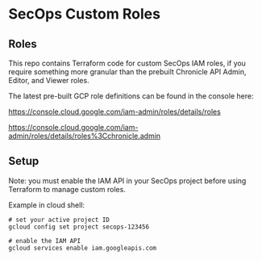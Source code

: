 # SecOps Custom Roles

## Roles
This repo contains Terraform code for custom SecOps IAM roles, if you require something more granular than the prebuilt Chronicle API Admin, Editor, and Viewer roles.

The latest pre-built GCP role definitions can be found in the console here:

https://console.cloud.google.com/iam-admin/roles/details/roles

https://console.cloud.google.com/iam-admin/roles/details/roles%3Cchronicle.admin

## Setup

Note: you must enable the IAM API in your SecOps project before using Terraform to manage custom roles.

Example in cloud shell:

```
# set your active project ID
gcloud config set project secops-123456

# enable the IAM API
gcloud services enable iam.googleapis.com
```

